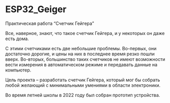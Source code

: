 # ESP32_Geiger

Практическая работа “Счетчик Гейгера”

Все, наверное, знают, что такое счетчик Гейгера, и у некоторых он даже есть дома. 

С этими счетчиками есть две небольшие проблемы. Во-первых, они достаточно дорогие, и цены на них в последнее время резко пошли вверх. Во-вторых, большинство таких счетчиков не имеют возможности вести измерения в автоматическом режиме и передавать данные на компьютер.

Цель проекта – разработать счетчик Гейгера, который мог бы собрать любой желающий с минимальными умениями в области электроники. 

Во время летней школы в 2022 году был собран прототип устройства.

